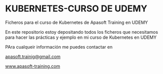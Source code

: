 # KUBERNETES-CURSO DE UDEMY
Ficheros para el curso de Kubernetes de Apasoft Training en UDEMY

En este repositorio estoy depositando todos los ficheros que necesitamos para hacer las prácticas y ejemplo en mi curso de Kubernetes en UDEMY

PAra cualqueir información me puedes contactar en 

apasoft.trainig@gmail.com

www.apasoft-training.com
